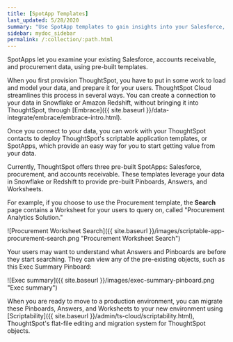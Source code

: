 ```yaml
---
title: [SpotApp Templates]
last_updated: 5/28/2020
summary: "Use SpotApp templates to gain insights into your Salesforce, accounts receivable, or procurement instances."
sidebar: mydoc_sidebar
permalink: /:collection/:path.html
---
```


SpotApps let you examine your existing Salesforce, accounts receivable, and procurement data, using pre-built templates.

When you first provision ThoughtSpot, you have to put in some work to load and model your data, and prepare it for your users. ThoughtSpot Cloud streamlines this process in several ways. You can create a connection to your data in Snowflake or Amazon Redshift, without bringing it into ThoughtSpot, through [Embrace]({{ site.baseurl }}/data-integrate/embrace/embrace-intro.html).

Once you connect to your data, you can work with your ThoughtSpot contacts to deploy ThoughtSpot's scriptable application templates, or SpotApps, which provide an easy way for you to start getting value from your data.

Currently, ThoughtSpot offers three pre-built SpotApps: Salesforce, procurement, and accounts receivable. These templates leverage your data in Snowflake or Redshift to provide pre-built Pinboards, Answers, and Worksheets.

For example, if you choose to use the Procurement template, the **Search** page contains a Worksheet for your users to query on, called "Procurement Analytics Solution."

![Procurement Worksheet Search]({{ site.baseurl }}/images/scriptable-app-procurement-search.png "Procurement Worksheet Search")

Your users may want to understand what Answers and Pinboards are before they start searching. They can view any of the pre-existing objects, such as this Exec Summary Pinboard:

![Exec summary]({{ site.baseurl }}/images/exec-summary-pinboard.png "Exec summary")

When you are ready to move to a production environment, you can migrate these Pinboards, Answers, and Worksheets to your new environment using [Scriptability]({{ site.baseurl }}/admin/ts-cloud/scriptability.html), ThoughtSpot's flat-file editing and migration system for ThoughtSpot objects.
